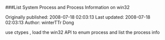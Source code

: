 ###List System Process and Process Information on win32

Originally published: 2008-07-18 02:03:13
Last updated: 2008-07-18 02:03:13
Author: winterTTr Dong

use ctypes  , load the win32 API to enum process and list the process info